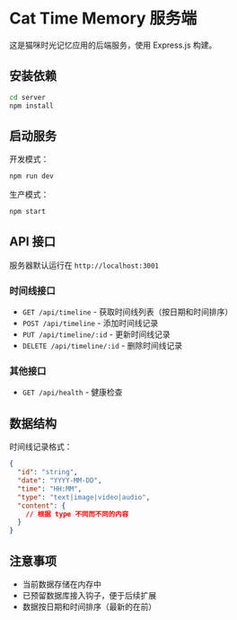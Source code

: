 # Cat Time Memory 服务端

这是猫咪时光记忆应用的后端服务，使用 Express.js 构建。

## 安装依赖

```bash
cd server
npm install
```

## 启动服务

开发模式：
```bash
npm run dev
```

生产模式：
```bash
npm start
```

## API 接口

服务器默认运行在 `http://localhost:3001`

### 时间线接口

- `GET /api/timeline` - 获取时间线列表（按日期和时间排序）
- `POST /api/timeline` - 添加时间线记录
- `PUT /api/timeline/:id` - 更新时间线记录
- `DELETE /api/timeline/:id` - 删除时间线记录

### 其他接口

- `GET /api/health` - 健康检查

## 数据结构

时间线记录格式：
```json
{
  "id": "string",
  "date": "YYYY-MM-DD",
  "time": "HH:MM",
  "type": "text|image|video|audio",
  "content": {
    // 根据 type 不同而不同的内容
  }
}
```

## 注意事项

- 当前数据存储在内存中
- 已预留数据库接入钩子，便于后续扩展
- 数据按日期和时间排序（最新的在前） 